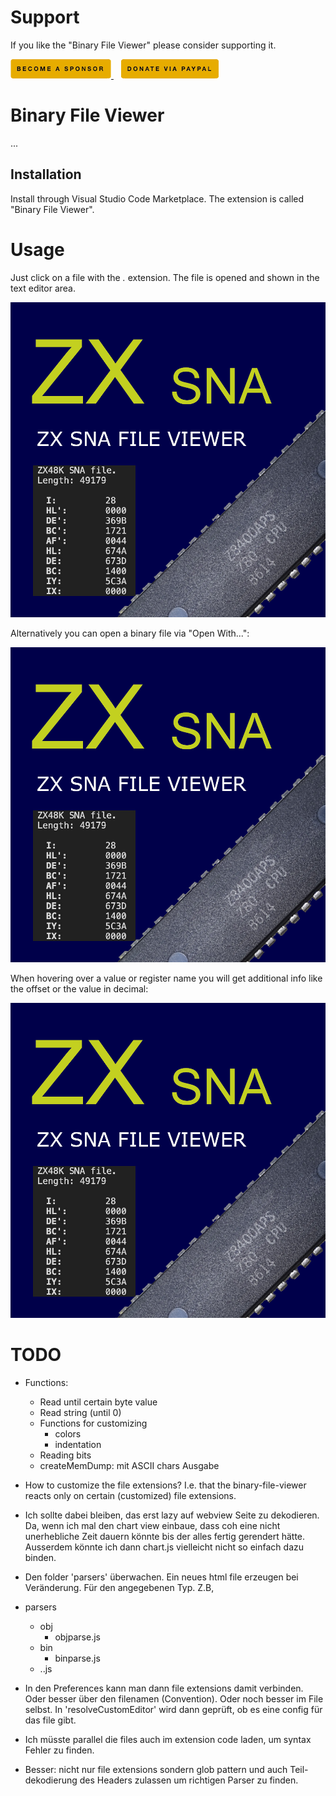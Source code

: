 # Support

If you like the "Binary File Viewer" please consider supporting it.

<a href="https://github.com/sponsors/maziac" title="Github sponsor">
	<img src="assets/button_donate_sp.png" />
</a>
&nbsp;&nbsp;
<a href="https://www.paypal.com/donate/?hosted_button_id=K6NNLZCTN3UV4&locale.x=en_DE&Z3JncnB0=" title="PayPal">
	<img src="assets/button_donate_pp.png" />
</a>


# Binary File Viewer

...



## Installation

Install through Visual Studio Code Marketplace.
The extension is called "Binary File Viewer".


# Usage

Just click on a file with the *.* extension.
The file is opened and shown in the text editor area.

![](assets/icon.png)


Alternatively you can open a binary file via "Open With...":

![](assets/icon.png)

When hovering over a value or register name you will get additional info like the offset or the value in decimal:

![](assets/icon.png)


# TODO

- Functions:
	- Read until certain byte value
	- Read string (until 0)
	- Functions for customizing
		- colors
		- indentation
	- Reading bits
	- createMemDump: mit ASCII chars Ausgabe

- How to customize the file extensions? I.e. that the binary-file-viewer reacts only on certain (customized) file extensions.
- Ich sollte dabei bleiben, das erst lazy auf webview Seite zu dekodieren.
Da, wenn ich mal den chart view einbaue, dass coh eine nicht unerhebliche Zeit dauern könnte bis der alles fertig gerendert hätte.
Ausserdem könnte ich dann chart.js vielleicht nicht so einfach dazu binden.

- Den folder 'parsers' überwachen. Ein neues html file erzeugen bei Veränderung.
Für den angegebenen Typ.
Z.B,
- parsers
	- obj
		- objparse.js
	- bin
		- binparse.js
	- ..js
- In den Preferences kann man dann file extensions damit verbinden. Oder besser über den filenamen (Convention). Oder noch besser im File selbst.
In 'resolveCustomEditor' wird dann geprüft, ob es eine config für das file gibt.
- Ich müsste parallel die files auch im extension code laden, um syntax Fehler zu finden.
- Besser: nicht nur file extensions sondern glob pattern und auch Teil-dekodierung des Headers zulassen um richtigen Parser zu finden.
